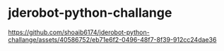 # jderobot-python-challange


https://github.com/shoaib6174/jderobot-python-challange/assets/40586752/eb71e6f2-0496-48f7-8f39-912cc24dae36

